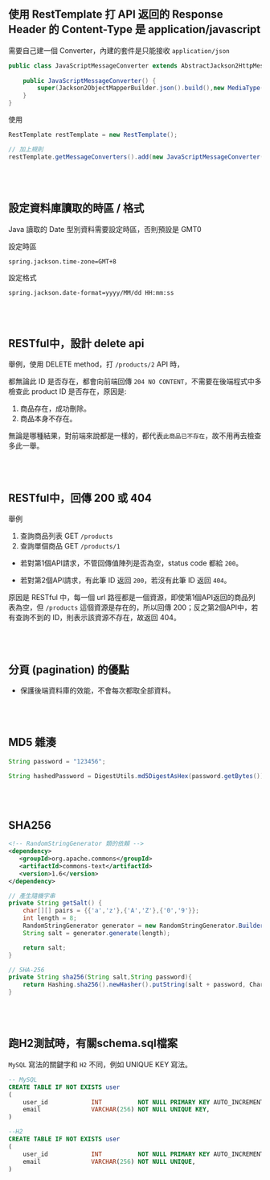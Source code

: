 ## 使用 RestTemplate 打 API 返回的 Response Header 的 Content-Type 是 application/javascript


需要自己建一個 Converter，內建的套件是只能接收 `application/json`
```java
public class JavaScriptMessageConverter extends AbstractJackson2HttpMessageConverter {
    
    public JavaScriptMessageConverter() {
        super(Jackson2ObjectMapperBuilder.json().build(),new MediaType("application","javascript"));
    }
}
```
使用
```java
RestTemplate restTemplate = new RestTemplate();

// 加上規則
restTemplate.getMessageConverters().add(new JavaScriptMessageConverter());
```


<br/>

<br/>

## 設定資料庫讀取的時區 / 格式
Java 讀取的 Date 型別資料需要設定時區，否則預設是 GMT0

設定時區
```properties
spring.jackson.time-zone=GMT+8
```
設定格式
```properties
spring.jackson.date-format=yyyy/MM/dd HH:mm:ss
```

<br/>

<br/>

## RESTful中，設計 delete api

舉例，使用 DELETE method，打 `/products/2` API 時，

都無論此 ID 是否存在，都會向前端回傳 `204 NO CONTENT`，不需要在後端程式中多檢查此 product ID 是否存在，原因是: 

1. 商品存在，成功刪除。
2. 商品本身不存在。

無論是哪種結果，對前端來說都是一樣的，都代表`此商品已不存在`，故不用再去檢查多此一舉。


<br/>

<br/>

## RESTful中，回傳 200 或 404
舉例
1. 查詢商品列表 GET `/products`
2. 查詢單個商品 GET `/products/1`

* 若對第1個API請求，不管回傳值陣列是否為空，status code 都給 `200`。

* 若對第2個API請求，有此筆 ID 返回 `200`，若沒有此筆 ID 返回 `404`。

原因是 RESTful 中，每一個 url 路徑都是一個資源，即使第1個API返回的商品列表為空，但 `/products` 這個資源是存在的，所以回傳 200；反之第2個API中，若有查詢不到的 ID，則表示該資源不存在，故返回 404。

<br/>

<br/>

## 分頁 (pagination) 的優點
*  保護後端資料庫的效能，不會每次都取全部資料。

<br/>

<br/>

## MD5 雜湊
```java
String password = "123456";

String hashedPassword = DigestUtils.md5DigestAsHex(password.getBytes());
```

<br/>

<br/>

## SHA256
```xml
<!-- RandomStringGenerator 類的依賴 -->
<dependency>
   <groupId>org.apache.commons</groupId>
   <artifactId>commons-text</artifactId>
   <version>1.6</version>
</dependency>
```
```java
// 產生隨機字串
private String getSalt() {
    char[][] pairs = {{'a','z'},{'A','Z'},{'0','9'}};
    int length = 8;
    RandomStringGenerator generator = new RandomStringGenerator.Builder().withinRange(pairs).build();
    String salt = generator.generate(length);

    return salt;
}

// SHA-256
private String sha256(String salt,String password){
    return Hashing.sha256().newHasher().putString(salt + password, Charsets.UTF_8).hash().toString();
}
```

<br/>

<br/>


## 跑H2測試時，有關schema.sql檔案
`MySQL` 寫法的關鍵字和 `H2` 不同，例如 UNIQUE KEY 寫法。
```sql
-- MySQL
CREATE TABLE IF NOT EXISTS user
(
    user_id            INT          NOT NULL PRIMARY KEY AUTO_INCREMENT,
    email              VARCHAR(256) NOT NULL UNIQUE KEY,
)
```

```sql
--H2
CREATE TABLE IF NOT EXISTS user
(
    user_id            INT          NOT NULL PRIMARY KEY AUTO_INCREMENT,
    email              VARCHAR(256) NOT NULL UNIQUE,
)
```